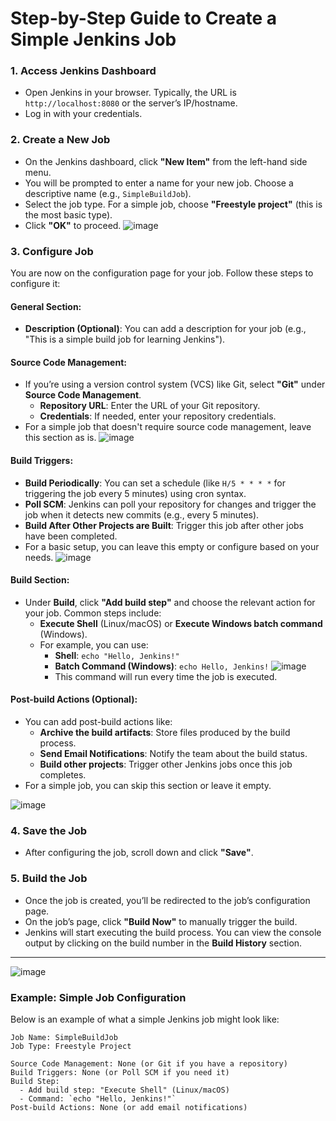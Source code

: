 # Step-by-Step Guide to Create a Simple Jenkins Job

### 1. **Access Jenkins Dashboard**
   - Open Jenkins in your browser. Typically, the URL is `http://localhost:8080` or the server’s IP/hostname.
   - Log in with your credentials.

### 2. **Create a New Job**
   - On the Jenkins dashboard, click **"New Item"** from the left-hand side menu.
   - You will be prompted to enter a name for your new job. Choose a descriptive name (e.g., `SimpleBuildJob`).
   - Select the job type. For a simple job, choose **"Freestyle project"** (this is the most basic type).
   - Click **"OK"** to proceed.
     ![image](https://github.com/user-attachments/assets/bdcb6fc9-3ec4-43c1-b8f3-3cd36b4e5250)


### 3. **Configure Job**
   You are now on the configuration page for your job. Follow these steps to configure it:

   #### **General Section:**
   - **Description (Optional)**: You can add a description for your job (e.g., "This is a simple build job for learning Jenkins").

   #### **Source Code Management:**
   - If you’re using a version control system (VCS) like Git, select **"Git"** under **Source Code Management**.
     - **Repository URL**: Enter the URL of your Git repository.
     - **Credentials**: If needed, enter your repository credentials.
   - For a simple job that doesn't require source code management, leave this section as is.
      ![image](https://github.com/user-attachments/assets/2039595d-0954-44b0-835b-520df7b79f60)


   #### **Build Triggers:**
   - **Build Periodically**: You can set a schedule (like `H/5 * * * *` for triggering the job every 5 minutes) using cron syntax.
   - **Poll SCM**: Jenkins can poll your repository for changes and trigger the job when it detects new commits (e.g., every 5 minutes).
   - **Build After Other Projects are Built**: Trigger this job after other jobs have been completed.
   - For a basic setup, you can leave this empty or configure based on your needs.
      ![image](https://github.com/user-attachments/assets/d77ca534-5d6b-45c0-baf2-da46fc230dfc)

   #### **Build Section:**
   - Under **Build**, click **"Add build step"** and choose the relevant action for your job. Common steps include:
     - **Execute Shell** (Linux/macOS) or **Execute Windows batch command** (Windows).
     - For example, you can use:
       - **Shell**: `echo "Hello, Jenkins!"`
       - **Batch Command (Windows)**: `echo Hello, Jenkins!`
         ![image](https://github.com/user-attachments/assets/e49bdb30-f4c5-4cda-a55d-b767bd0f11a3)
       - This command will run every time the job is executed.
     

   #### **Post-build Actions (Optional):**
   - You can add post-build actions like:
     - **Archive the build artifacts**: Store files produced by the build process.
     - **Send Email Notifications**: Notify the team about the build status.
     - **Build other projects**: Trigger other Jenkins jobs once this job completes.
   - For a simple job, you can skip this section or leave it empty.

  ![image](https://github.com/user-attachments/assets/32000e77-146a-4dff-8dd6-ef64e197d562)


### 4. **Save the Job**
   - After configuring the job, scroll down and click **"Save"**.

### 5. **Build the Job**
   - Once the job is created, you’ll be redirected to the job’s configuration page.
   - On the job’s page, click **"Build Now"** to manually trigger the build.
   - Jenkins will start executing the build process. You can view the console output by clicking on the build number in the **Build History** section.

---

![image](https://github.com/user-attachments/assets/00286d6f-d939-4e02-b0bb-4da3660ded15)


### **Example: Simple Job Configuration**

Below is an example of what a simple Jenkins job might look like:

```plaintext
Job Name: SimpleBuildJob
Job Type: Freestyle Project

Source Code Management: None (or Git if you have a repository)
Build Triggers: None (or Poll SCM if you need it)
Build Step:
  - Add build step: "Execute Shell" (Linux/macOS)
  - Command: `echo "Hello, Jenkins!"`
Post-build Actions: None (or add email notifications)
